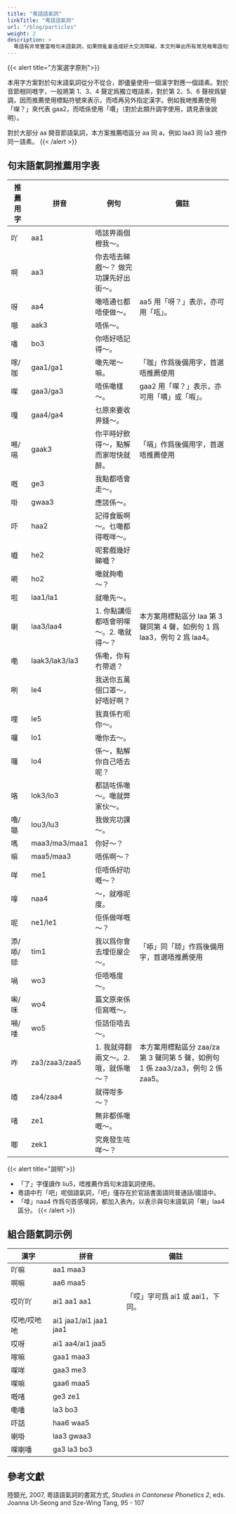 ```yaml
---
title: "粵語語氣詞"
linkTitle: "粵語語氣詞"
url: "/blog/particles"
weight: 2
description: >
  粵語有非常豐富嘅句末語氣詞，如果撈亂會造成好大交流障礙，本文列舉出所有常見嘅粵語句末語氣詞同佢哋嘅推薦寫法，等大家可以寫規範粵文。
---
```


{{< alert title="方案選字原則">}}

本用字方案對於句末語氣詞從分不從合，即儘量使用一個漢字對應一個語素。對於音節相同嘅字，一般將第 1、3、4 聲定爲獨立嘅語素，對於第 2、5、6 聲視爲變調，因而推薦使用標點符號來表示，而唔再另外指定漢字。例如我哋推薦使用「㗎？」來代表 gaa2，而唔係使用「𠿪」（對於此類升調字使用，請見表後說明）。

對於大部分 aa 開音節語氣詞，本方案推薦唔區分 aa 同 a，例如 laa3 同 la3 視作同一語素。
{{< /alert >}}

## 句末語氣詞推薦用字表

| 推薦用字 | 拼音           | 例句                                   | 備註                                                                             |
| -------- | -------------- | -------------------------------------- | -------------------------------------------------------------------------------- |
| 吖       | aa1            | 唔該畀兩個橙我～。                     |                                                                                  |
| 啊       | aa3            | 你去唔去睇戲～？ 做完功課先好出街～。  |                                                                                  |
| 呀       | aa4            | 噉唔通乜都唔使做～。                   | aa5 用「呀？」表示，亦可用「咓」。                                               |
| 𡅅       | aak3           | 唔係～。                               |                                                                                  |
| 噃       | bo3            | 你唔好唔記得～。                       |                                                                                  |
| 𠺢/咖    | gaa1/ga1       | 噉先啱～嘛。                           | 「咖」作爲後備用字，首選唔推薦使用                                               |
| 㗎       | gaa3/ga3       | 唔係噉樣～。                           | gaa2 用「㗎？」表示，亦可用「𠿪」或「㗇」。                                      |
| 嘎       | gaa4/ga4       | 乜原來要收畀錢～。                     |                                                                                  |
| 𠺝/嗝    | gaak3          | 你平時好飲得～，點解而家咁快就醉。     | 「嗝」作爲後備用字，首選唔推薦使用                                               |
| 嘅       | ge3            | 我點都唔會走～。                       |                                                                                  |
| 啩       | gwaa3          | 應該係～。                             |                                                                                  |
| 吓       | haa2           | 記得食飯啊～。乜噉都得嘅咩～。         |                                                                                  |
| 嚱       | he2            | 呢套戲幾好睇嚱？                       |                                                                                  |
| 嗬       | ho2            | 噉就夠嘞～？                           |                                                                                  |
| 啦       | laa1/la1       | 就噉先～。                             |                                                                                  |
| 喇       | laa3/laa4      | 1. 你點講佢都唔會明㗎～。2. 噉就得～？ | 本方案用標點區分 laa 第 3 聲同第 4 聲，如例句 1 爲 laa3，例句 2 爲 laa4。        |
| 嘞       | laak3/lak3/la3 | 係嘞，你有冇帶遮？                     |                                                                                  |
| 咧       | le4            | 我送你五萬個口罩～，好唔好啊？         |                                                                                  |
| 哩       | le5            | 我真係冇呃你～。                       |                                                                                  |
| 囉       | lo1            | 噉你去～。                             |                                                                                  |
| 囖       | lo4            | 係～，點解你自己唔去呢？               |                                                                                  |
| 咯       | lok3/lo3       | 都話咗係噉～。噉就弊家伙～。           |                                                                                  |
| 嚕/𡀔    | lou3/lu3       | 我做完功課～。                         |                                                                                  |
| 嗎       | maa3/ma3/maa1  | 你好～？                               |                                                                                  |
| 嘛       | maa5/maa3      | 唔係啊～？                             |                                                                                  |
| 咩       | me1            | 佢唔係好叻嘅～？                       |                                                                                  |
| 嗱       | naa4           | ～，就喺呢度。                         |                                                                                  |
| 呢       | ne1/le1        | 佢係做咩嘅～？                         |                                                                                  |
| 添/㖭/𠻹 | tim1           | 我以爲你會去埋佢屋企～。               | 「㖭」同「𠻹」作爲後備用字，首選唔推薦使用                                       |
| 喎       | wo3            | 佢唔喺度～。                           |                                                                                  |
| 啝/咊    | wo4            | 篇文原來係佢寫嘅～。                   |                                                                                  |
| 𡁜/唩    | wo5            | 佢話佢唔去～。                         |                                                                                  |
| 咋       | za3/zaa3/zaa5  | 1. 我就得翻兩文～。2. 哦，就係噉～？   | 本方案用標點區分 zaa/za 第 3 聲同第 5 聲，如例句 1 係 zaa3/za3，例句 2 係 zaa5。 |
| 喳       | za4/zaa4       | 就得咁多～？                           |                                                                                  |
| 啫       | ze1            | 無非都係噉嘅～。                       |                                                                                  |
| 唧       | zek1           | 究竟發生咗咩～？                       |                                                                                  |

{{< alert title="說明">}}

- 「了」字僅讀作 liu5，唔推薦作爲句末語氣詞使用。
- 粵語中冇「吧」呢個語氣詞，「吧」僅存在於官話書面語同普通話/國語中。
- 「嗱」naa4 作爲句首感嘆詞，都加入表內，以表示與句末語氣詞「喇」laa4 區分。
  {{< /alert >}}

## 組合語氣詞示例

| 漢字        | 拼音                   | 備註                             |
| ----------- | ---------------------- | -------------------------------- |
| 吖嘛        | aa1 maa3               |                                  |
| 啊嘛        | aa6 maa5               |                                  |
| 哎吖吖      | ai1 aa1 aa1            | 「哎」字可爲 ai1 或 aai1，下同。 |
| 哎吔/哎吔吔 | ai1 jaa1/ai1 jaa1 jaa1 |                                  |
| 哎呀        | ai1 aa4/ai1 jaa5       |                                  |
| 𠺢嘛        | gaa1 maa3              |                                  |
| 㗎咩        | gaa3 me3               |                                  |
| 㗎嘛        | gaa6 maa5              |                                  |
| 嘅啫        | ge3 ze1                |                                  |
| 嘞噃        | la3 bo3                |                                  |
| 吓話        | haa6 waa5              |                                  |
| 喇啩        | laa3 gwaa3             |                                  |
| 㗎喇噃      | ga3 la3 bo3            |                                  |

## 參考文獻

陸鏡光, 2007, 粵語語氣詞的書寫方式, _Studies in Cantonese Phonetics 2_, eds. Joanna Ut-Seong and Sze-Wing Tang, 95 - 107

